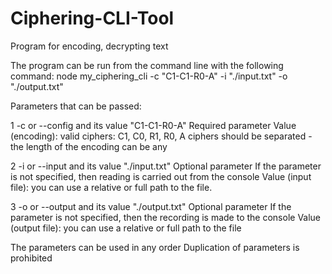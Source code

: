 # Ciphering-CLI-Tool
Program for encoding, decrypting text

The program can be run from the command line with the following command:  node my_ciphering_cli -c "C1-C1-R0-A" -i "./input.txt" -o "./output.txt" 

Parameters that can be passed:

1 -c or --config and its value "C1-C1-R0-A" Required parameter
 Value (encoding):
  valid ciphers: C1, C0, R1, R0, A
  ciphers should be separated -
  the length of the encoding can be any

2 -i or --input and its value "./input.txt" Optional parameter
  If the parameter is not specified, then reading is carried out from the console
  Value (input file):
    you can use a relative or full path to the file.

3 -o or --output and its value "./output.txt" Optional parameter
  If the parameter is not specified, then the recording is made to the console
  Value (output file):
    you can use a relative or full path to the file

The parameters can be used in any order
Duplication of parameters is prohibited